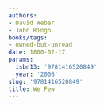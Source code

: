 ```yaml
---
authors:
- David Weber
- John Ringo
books/tags:
- owned-but-unread
date: 1800-02-17
params:
  isbn13: '9781416520849'
  year: '2006'
slug: '9781416520849'
title: We Few
---
```


<!--more-->